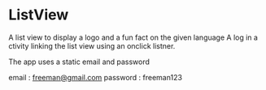 # ListView
A list view to display a logo and a fun fact on the given language
A log in a ctivity linking the list view using an onclick listner.

The app uses a static email and password

email : freeman@gmail.com
password : freeman123

